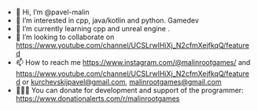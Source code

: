 - 👋 Hi, I’m @pavel-malin
- 👀 I’m interested in cpp, java/kotlin and python. Gamedev
- 🌱 I’m currently learning cpp and unreal engine .
- 💞️ I’m looking to collaborate on https://www.youtube.com/channel/UCSLrwIHiXj_N2cfmXejfkqQ/featured
- 📫 How to reach me  https://www.instagram.com/@malinrootgames/ and https://www.youtube.com/channel/UCSLrwIHiXj_N2cfmXejfkqQ/featured or kurchevskijpavel@gmail.com, malinrootgames@gmail.com
- 💸💸💸 You can donate for development and support of the programmer: https://www.donationalerts.com/r/malinrootgames
<!---
pavel-malin/pavel-malin is a ✨ special ✨ repository because its `README.md` (this file) appears on your GitHub profile.
You can click the Preview link to take a look at your changes.
--->
